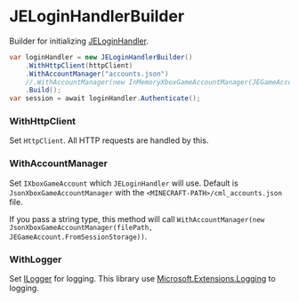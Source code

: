 # JELoginHandlerBuilder

Builder for initializing [JELoginHandler](./JELoginHandler.md).

```csharp
var loginHandler = new JELoginHandlerBuilder()
    .WithHttpClient(httpClient)
    .WithAccountManager("accounts.json")
    //.WithAccountManager(new InMemoryXboxGameAccountManager(JEGameAccount.FromSessionStorage))
    .Build();
var session = await loginHandler.Authenticate();
```

### WithHttpClient

Set `HttpClient`. All HTTP requests are handled by this.

### WithAccountManager

Set `IXboxGameAccount` which `JELoginHandler` will use. Default is `JsonXboxGameAccountManager` with the `<MINECRAFT-PATH>/cml_accounts.json` file.

If you pass a string type, this method will call `WithAccountManager(new JsonXboxGameAccountManager(filePath, JEGameAccount.FromSessionStorage))`.

### WithLogger

Set [ILogger](https://learn.microsoft.com/en-us/dotnet/api/microsoft.extensions.logging.ilogger?view=dotnet-plat-ext-7.0) for logging. This library use [Microsoft.Extensions.Logging](https://learn.microsoft.com/en-us/dotnet/core/extensions/logging?tabs=command-line) to logging.
